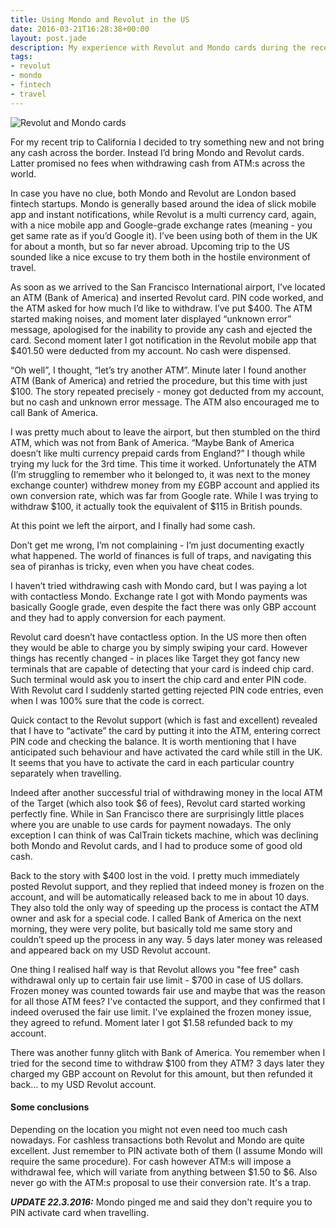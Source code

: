 ```yaml
---
title: Using Mondo and Revolut in the US
date: 2016-03-21T16:28:38+00:00
layout: post.jade
description: My experience with Revolut and Mondo cards during the recent trip to California, US
tags:
- revolut
- mondo
- fintech
- travel
---
```


<img src="https://alexsavin.me/photos/2016-03-21-mondo-revolut.jpg" class="featured" alt="Revolut and Mondo cards">

For my recent trip to California I decided to try something new and not bring any cash across the border. Instead I’d bring Mondo and Revolut cards. Latter promised no fees when withdrawing cash from ATM:s across the world.

In case you have no clue, both Mondo and Revolut are London based fintech startups. Mondo is generally based around the idea of slick mobile app and instant notifications, while Revolut is a multi currency card, again, with a nice mobile app and Google-grade exchange rates (meaning - you get same rate as if you’d Google it). I’ve been using both of them in the UK for about a month, but so far never abroad. Upcoming trip to the US sounded like a nice excuse to try them both in the hostile environment of travel.

As soon as we arrived to the San Francisco International airport, I’ve located an ATM (Bank of America) and inserted Revolut card. PIN code worked, and the ATM asked for how much I’d like to withdraw. I’ve put $400. The ATM started making noises, and moment later displayed “unknown error” message, apologised for the inability to provide any cash and ejected the card. Second moment later I got notification in the Revolut mobile app that $401.50 were deducted from my account. No cash were dispensed.

“Oh well”, I thought, “let’s try another ATM”. Minute later I found another ATM (Bank of America) and retried the procedure, but this time with just $100. The story repeated precisely - money got deducted from my account, but no cash and unknown error message. The ATM also encouraged me to call Bank of America.

I was pretty much about to leave the airport, but then stumbled on the third ATM, which was not from Bank of America. “Maybe Bank of America doesn’t like multi currency prepaid cards from England?” I though while trying my luck for the 3rd time. This time it worked. Unfortunately the ATM (I’m struggling to remember who it belonged to, it was next to the money exchange counter) withdrew money from my £GBP account and applied its own conversion rate, which was far from Google rate. While I was trying to withdraw $100, it actually took the equivalent of $115 in British pounds.

At this point we left the airport, and I finally had some cash.

Don’t get me wrong, I’m not complaining - I’m just documenting exactly what happened. The world of finances is full of traps, and navigating this sea of piranhas is tricky, even when you have cheat codes.

I haven’t tried withdrawing cash with Mondo card, but I was paying a lot with contactless Mondo. Exchange rate I got with Mondo payments was basically Google grade, even despite the fact there was only GBP account and they had to apply conversion for each payment.

Revolut card doesn’t have contactless option. In the US more then often they would be able to charge you by simply swiping your card. However things has recently changed - in places like Target they got fancy new terminals that are capable of detecting that your card is indeed chip card. Such terminal would ask you to insert the chip card and enter PIN code. With Revolut card I suddenly started getting rejected PIN code entries, even when I was 100% sure that the code is correct.

Quick contact to the Revolut support (which is fast and excellent) revealed that I have to “activate” the card by putting it into the ATM, entering correct PIN code and checking the balance. It is worth mentioning that I have anticipated such behaviour and have activated the card while still in the UK. It seems that you have to activate the card in each particular country separately when travelling.

Indeed after another successful trial of withdrawing money in the local ATM of the Target (which also took $6 of fees), Revolut card started working perfectly fine. While in San Francisco there are surprisingly little places where you are unable to use cards for payment nowadays. The only exception I can think of was CalTrain tickets machine, which was declining both Mondo and Revolut cards, and I had to produce some of good old cash.

Back to the story with $400 lost in the void. I pretty much immediately posted Revolut support, and they replied that indeed money is frozen on the account, and will be automatically released back to me in about 10 days. They also told the only way of speeding up the process is contact the ATM owner and ask for a special code. I called Bank of America on the next morning, they were very polite, but basically told me same story and couldn’t speed up the process in any way. 5 days later money was released and appeared back on my USD Revolut account.

One thing I realised half way is that Revolut allows you "fee free" cash withdrawal only up to certain fair use limit - $700 in case of US dollars. Frozen money was counted towards fair use and maybe that was the reason for all those ATM fees? I've contacted the support, and they confirmed that I indeed overused the fair use limit. I've explained the frozen money issue, they agreed to refund. Moment later I got $1.58 refunded back to my account. 

There was another funny glitch with Bank of America. You remember when I tried for the second time to withdraw $100 from they ATM? 3 days later they charged my GBP account on Revolut for this amount, but then refunded it back… to my USD Revolut account.

#### Some conclusions

Depending on the location you might not even need too much cash nowadays. For cashless transactions both Revolut and Mondo are quite excellent. Just remember to PIN activate both of them (I assume Mondo will require the same procedure). For cash however ATM:s will impose a withdrawal fee, which will variate from anything between $1.50 to $6. Also never go with the ATM:s proposal to use their conversion rate. It's a trap.

***UPDATE 22.3.2016:*** Mondo pinged me and said they don't require you to PIN activate card when travelling.
